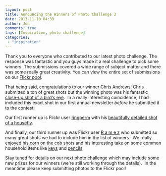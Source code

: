 ```yaml
---
layout: post
title: Announcing the Winners of Photo Challenge 3
date: 2013-11-10 04:39
author: Jon
comments: true
tags: [Inspiration, photo challenge]
categories:
 - "inspiration"
---
```

Thank you to everyone who contributed to our latest photo challenge. The response was fantastic and you guys made it a real challenge to pick some winners. The submissions covered a wide range of subject matter and there was some really great creativity. You can view the entire set of submissions on our <a href="http://www.flickr.com/groups/thecloseupproject/pool" target="_blank">Flickr pool</a>.

That being said, congratulations to our winner <a href="http://www.flickr.com/photos/chrisandrewsphotography/" target="_blank">Chris Andrews</a>! Chris submitted a ton of great shots but the winning photo was his fantastic <a href="http://www.flickr.com/photos/chrisandrewsphotography/10123383794/in/pool-2189599@N21/" target="_blank">close-up shot of a bird's eye</a>.  In a really interesting coincidence, I had included this exact shot in our first annual newsletter <em>before</em> he submitted it to the contest!

Our first runner up is Flickr user <a href="http://www.flickr.com/photos/29834659@N02/" target="_blank">ringperm</a> with his <a href="http://www.flickr.com/photos/29834659@N02/9564508018/in/pool-thecloseupproject" target="_blank">beautifully detailed shot of a housefly</a>.

And finally, our third runner up was Flickr user <a href="http://www.flickr.com/photos/ramezsamy/" target="_blank">R a m e z</a> who submitted so many great shots we had to include him in the list of winners.  We really enjoyed his <a href="http://www.flickr.com/photos/ramezsamy/10296153394/in/pool-thecloseupproject" target="_blank">corn on the cob shots</a> and his interesting take on some common household items like <a href="http://www.flickr.com/photos/ramezsamy/8472578705/in/pool-thecloseupproject" target="_blank">keys</a> and <a href="http://www.flickr.com/photos/ramezsamy/10679338125/in/pool-thecloseupproject" target="_blank">pencils</a>.

Stay tuned for details on our next photo challenge which may include some new prizes for our winners (we're still working through the details).  In the meantime please keep submitting photos to the Flickr pool!
